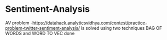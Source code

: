 # Sentiment-Analysis
AV problem -https://datahack.analyticsvidhya.com/contest/practice-problem-twitter-sentiment-analysis/ is solved using two techniques BAG OF WORDS and WORD TO VEC
done
